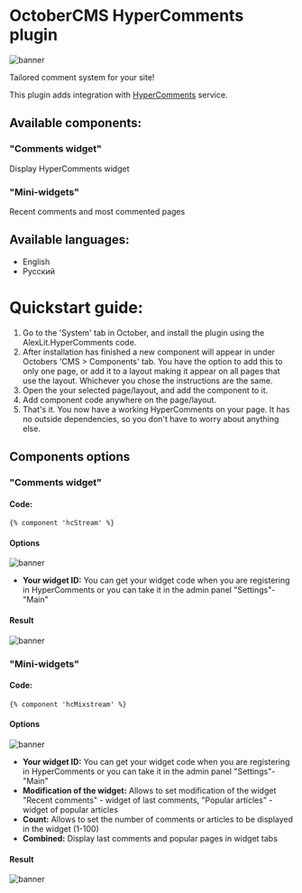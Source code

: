 # OctoberCMS HyperComments plugin

![banner](https://raw.githubusercontent.com/web2easy/octobercms-hypercomments-plugin/master/assets/images/banner.png)

Tailored comment system for your site!

This plugin adds integration with [HyperComments](https://www.hypercomments.com/) service.

## Available components:

### "Comments widget"

Display HyperComments widget

### "Mini-widgets"

Recent comments and most commented pages

## Available languages:

- English
- Русский

# Quickstart guide:

1. Go to the 'System' tab in October, and install the plugin using the AlexLit.HyperComments code.
2. After installation has finished a new component will appear in under Octobers 'CMS > Components' tab. You have the option to add this to only one page, or add it to a layout making it appear on all pages that use the layout. Whichever you chose the instructions are the same.
3. Open the your selected page/layout, and add the component to it.
4. Add component code anywhere on the page/layout.
5. That's it. You now have a working HyperComments on your page. It has no outside dependencies, so you don't have to worry about anything else.

## Components options

### "Comments widget"

#### Code:

```twig
{% component 'hcStream' %}
```

#### Options

![banner](https://raw.githubusercontent.com/web2easy/octobercms-hypercomments-plugin/master/assets/images/screenshots-1.jpg)

- **Your widget ID:** You can get your widget code when you are registering in HyperComments or you can take it in the admin panel "Settings"-"Main"

#### Result

![banner](https://raw.githubusercontent.com/web2easy/octobercms-hypercomments-plugin/master/assets/images/screenshots-2.jpg)

### "Mini-widgets"

#### Code:

```twig
{% component 'hcMixstream' %}
```

#### Options

![banner](https://raw.githubusercontent.com/web2easy/octobercms-hypercomments-plugin/master/assets/images/screenshots-3.jpg)

- **Your widget ID:** You can get your widget code when you are registering in HyperComments or you can take it in the admin panel "Settings"-"Main"
- **Modification of the widget:** Allows to set modification of the widget "Recent comments" - widget of last comments, "Popular articles" - widget of popular articles
- **Count:** Allows to set the number of comments or articles to be displayed in the widget (1-100)
- **Combined:** Display last comments and popular pages in widget tabs

#### Result

![banner](https://raw.githubusercontent.com/web2easy/octobercms-hypercomments-plugin/master/assets/images/screenshots-4.jpg)